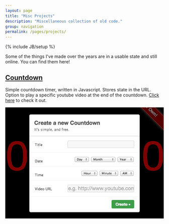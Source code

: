 ```yaml
---
layout: page
title: "Misc Projects"
description: "Miscellaneous collection of old code."
group: navigation
permalink: /pages/projects/
---
```

{% include JB/setup %}

Some of the things I've made over the years are in a usable state and still online. You can find them here!

## [Countdown](http://chrislewis.com.au/Countdown/index.html)

Simple countdown timer, written in Javascript. Stores state in the URL. Option to play a specific youtube video at the end of the countdown. [Click here](http://chrislewis.com.au/Countdown/index.html) to check it out.

![Countdown](countdown.png)
